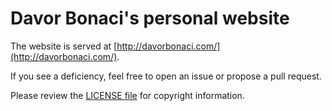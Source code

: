 # Davor Bonaci's personal website
The website is served at [http://davorbonaci.com/](http://davorbonaci.com/).

If you see a deficiency, feel free to open an issue or propose a pull request.

Please review the [LICENSE file](https://github.com/davorbonaci/davorbonaci.github.io/blob/master/LICENSE)
for copyright information.
